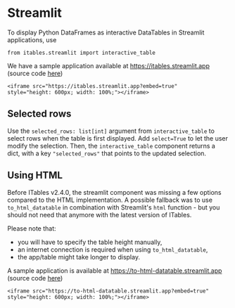 # Streamlit

To display Python DataFrames as interactive DataTables in Streamlit applications, use

```
from itables.streamlit import interactive_table
```

We have a sample application available at https://itables.streamlit.app (source code [here](https://github.com/mwouts/demo_itables_in_streamlit/blob/main/itables_app.py))

```{div} full-width
<iframe src="https://itables.streamlit.app?embed=true"
style="height: 600px; width: 100%;"></iframe>
```

## Selected rows

Use the `selected_rows: list[int]` argument from `interactive_table` to
select rows when the table is first displayed. Add `select=True` to let the user modify the selection. Then, the `interactive_table` component returns a dict, with a key `"selected_rows"` that points to the updated selection.

## Using HTML

Before ITables v2.4.0, the streamlit component was missing a few options compared to the HTML implementation. A possible fallback was to use `to_html_datatable` in combination with Streamlit's `html` function - but you should not need that anymore with the latest version of ITables.

Please note that:
- you will have to specify the table height manually,
- an internet connection is required when using `to_html_datatable`,
- the app/table might take longer to display.

A sample application is available at https://to-html-datatable.streamlit.app (source code [here](https://github.com/mwouts/to_html_datatable_in_streamlit/blob/main/itables_app.py))

```{div} full-width
<iframe src="https://to-html-datatable.streamlit.app?embed=true"
style="height: 600px; width: 100%;"></iframe>
```
